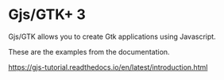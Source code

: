 # Gjs/GTK+ 3 

Gjs/GTK allows you to create Gtk applications using Javascript.

These are the examples from the documentation. 

https://gjs-tutorial.readthedocs.io/en/latest/introduction.html
